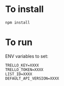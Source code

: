 # To install

    npm install

# To run

ENV variables to set:

    TRELLO_KEY=XXXX
    TRELLO_TOKEN=XXXX
    LIST_ID=XXXX
    DEFAULT_API_VERSION=XXXX
